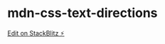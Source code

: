 # mdn-css-text-directions

[Edit on StackBlitz ⚡️](https://stackblitz.com/edit/mdn-css-text-directions)